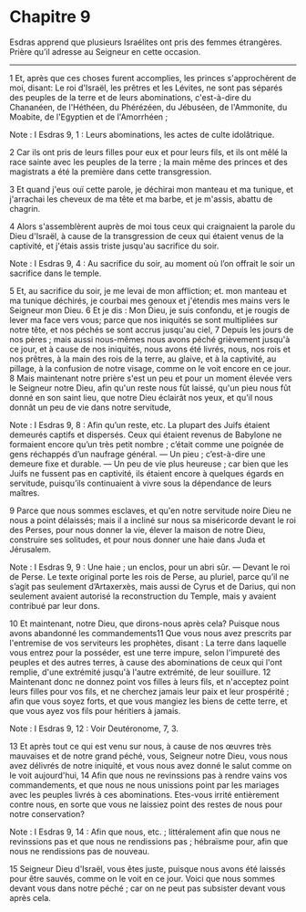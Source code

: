 # Chapitre 9

Esdras apprend que plusieurs Israélites ont pris des femmes étrangères.
Prière qu’il adresse au Seigneur en cette occasion.

***

1 Et, après que ces choses furent accomplies, les princes s'approchèrent de moi, disant: Le roi d'Israël, les prêtres et les Lévites, ne sont pas séparés des peuples de la terre et de leurs abominations, c'est-à-dire du Chananéen, de l'Héthéen, du Phérézéen, du Jébuséen, de l'Ammonite, du Moabite, de l'Egyptien et de l'Amorrhéen ;

<span class="bible-note">Note : </span> I Esdras 9, 1 : Leurs abominations, les actes de culte idolâtrique.

2 Car ils ont pris de leurs filles pour eux et pour leurs fils, et ils ont mêlé la race sainte avec les peuples de la terre ; la main même des princes et des magistrats a été la première dans cette transgression.


3 Et quand j'eus ouï cette parole, je déchirai mon manteau et ma tunique, et j'arrachai les cheveux de ma tête et ma barbe, et je m'assis, abattu de chagrin.

4 Alors s'assemblèrent auprès de moi tous ceux qui craignaient la parole du Dieu d'Israël, à cause de la transgression de ceux qui étaient venus de la captivité, et j'étais assis triste jusqu'au sacrifice du soir.

<span class="bible-note">Note : </span> I Esdras 9, 4 : Au sacrifice du soir, au moment où l’on offrait le soir un sacrifice dans le temple.


5 Et, au sacrifice du soir, je me levai de mon affliction; et. mon manteau et ma tunique déchirés, je courbai mes genoux et j'étendis mes mains vers le Seigneur mon Dieu. 6 Et je dis : Mon Dieu, je suis confondu, et je rougis de lever ma face vers vous; parce que nos iniquités se sont multipliées sur notre tête, et nos péchés se sont accrus jusqu'au ciel, 7 Depuis les jours de nos pères ; mais aussi nous-mêmes nous avons péché grièvement jusqu'à ce jour, et à cause de nos iniquités, nous avons été livrés, nous, nos rois et nos prêtres, à la main des rois de la terre, au glaive, et à la captivité, au pillage, à la confusion de notre visage, comme on le voit encore en ce jour. 8 Mais maintenant notre prière s'est un peu et pour un moment élevée vers le Seigneur notre Dieu, afin qu'un reste nous fût laissé, qu'un pieu nous fût donné en son saint lieu, que notre Dieu éclairât nos yeux, et qu'il nous donnât un peu de vie dans notre servitude,

<span class="bible-note">Note : </span> I Esdras 9, 8 : Afin qu’un reste, etc. La plupart des Juifs étaient demeurés captifs et dispersés. Ceux qui étaient revenus de Babylone ne formaient encore qu’un très petit nombre ; c’était comme une poignée de gens réchappés d’un naufrage général. ― Un pieu ; c’est-à-dire une demeure fixe et durable. ― Un peu de vie plus heureuse ; car bien que les Juifs ne fussent pas en captivité, ils étaient encore à quelques égards en servitude, puisqu’ils continuaient à vivre sous la dépendance de leurs maîtres.

9 Parce que nous sommes esclaves, et qu'en notre servitude noire Dieu ne nous a point délaissés; mais il a incliné sur nous sa miséricorde devant le roi des Perses, pour nous donner la vie, élever la maison de notre Dieu, construire ses solitudes, et pour nous donner une haie dans Juda et Jérusalem.

<span class="bible-note">Note : </span> I Esdras 9, 9 : Une haie ; un enclos, pour un abri sûr. ― Devant le roi de Perse. Le texte original porte les rois de Perse, au pluriel, parce qu’il ne s’agit pas seulement d’Artaxerxès, mais aussi de Cyrus et de Darius, qui non seulement avaient autorisé la reconstruction du Temple, mais y avaient contribué par leur dons.

10 Et maintenant, notre Dieu, que dirons-nous après cela? Puisque nous avons abandonné les commandements11 Que vous nous avez prescrits par l'entremise de vos serviteurs les prophètes, disant : La terre dans laquelle vous entrez pour la posséder, est une terre impure, selon l'impureté des peuples et des autres terres, à cause des abominations de ceux qui l'ont remplie, d'une extrémité jusqu'à l'autre extrémité, de leur souillure. 12 Maintenant donc ne donnez point vos filles à leurs fils, et n'acceptez point leurs filles pour vos fils, et ne cherchez jamais leur paix et leur prospérité ; afin que vous soyez forts, et que vous mangiez les biens de cette terre, et que vous ayez vos fils pour héritiers à jamais.

<span class="bible-note">Note : </span> I Esdras 9, 12 : Voir Deutéronome, 7, 3.

13 Et après tout ce qui est venu sur nous, à cause de nos œuvres très mauvaises et de notre grand péché, vous, Seigneur notre Dieu, vous nous avez délivrés de notre iniquité, et vous nous avez donné le salut comme on le voit aujourd'hui, 14 Afin que nous ne revinssions pas à rendre vains vos commandements, et que nous ne nous unissions point par les mariages avec les peuples livrés à ces abominations. Etes-vous irrité entièrement contre nous, en sorte que vous ne laissiez point des restes de nous pour notre conservation?

<span class="bible-note">Note : </span> I Esdras 9, 14 : Afin que nous, etc. ; littéralement afin que nous ne revinssions pas et que nous ne rendissions pas ; hébraïsme pour, afin que nous ne rendissions pas de nouveau.

15 Seigneur Dieu d'Israël, vous êtes juste, puisque nous avons été laissés pour être sauvés, comme on le voit en ce jour. Voici que nous sommes devant vous dans notre péché ; car on ne peut pas subsister devant vous après cela.

